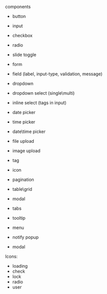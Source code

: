 components
- button
- input
- checkbox
- radio
- slide toggle

- form
- field (label, input-type, validation, message)
- dropdown
- dropdown select (single\multi)
- inline select (tags in input)
- date picker
- time picker
- date\time picker
- file upload
- image upload

- tag
- icon
- pagination
- table\grid
- modal
- tabs
- tooltip
- menu

- notify popup
- modal

Icons:
- loading
- check
- lock
- radio
- user